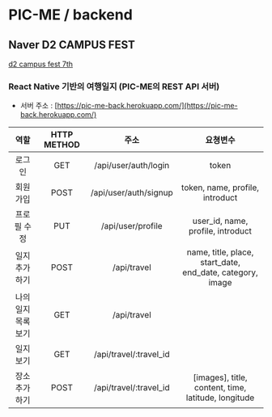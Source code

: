 PIC-ME / backend
===

Naver D2 CAMPUS FEST
---
[d2 campus fest 7th](http://d2campusfest.kr/7th/)

### React Native 기반의 여행일지 (PIC-ME의 REST API 서버)

- 서버 주소 : [https://pic-me-back.herokuapp.com/](https://pic-me-back.herokuapp.com/) 

| 역할 | HTTP METHOD | 주소 | 요쳥변수 |  
|:-----------:|:-----------:|:---------------:|:-----------------:|  
| 로그인 | GET | /api/user/auth/login | token |
| 회원가입 | POST | /api/user/auth/signup | token, name, profile, introduct |
| 프로필 수정 | PUT | /api/user/profile | user_id, name, profile, introduct |
| 일지 추가하기 | POST | /api/travel | name, title, place, start_date, end_date, category, image |
| 나의 일지 목록 보기 | GET | /api/travel | |
| 일지 보기 | GET | /api/travel/:travel_id| |
| 장소 추가하기 | POST | /api/travel/:travel_id | [images], title, content, time, latitude, longitude |
